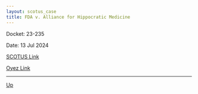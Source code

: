 ```yaml
---
layout: scotus_case
title: FDA v. Alliance for Hippocratic Medicine
---
```


Docket: 23-235

Date: 13 Jul 2024

[SCOTUS Link](https://www.supremecourt.gov/opinions/23pdf/602us1r35_h3ci.pdf)

[Oyez Link](https://www.oyez.org/cases/2024/23-235)

---

[Up](./README.md)